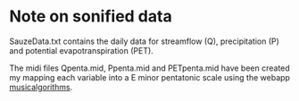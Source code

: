 # Note on sonified data

SauzeData.txt contains the daily data for streamflow (Q), precipitation (P) and potential evapotranspiration (PET).

The midi files Qpenta.mid, Ppenta.mid and PETpenta.mid have been created my mapping each variable into a E minor pentatonic scale using the webapp [musicalgorithms](http://musicalgorithms.org/4.1/app/).



